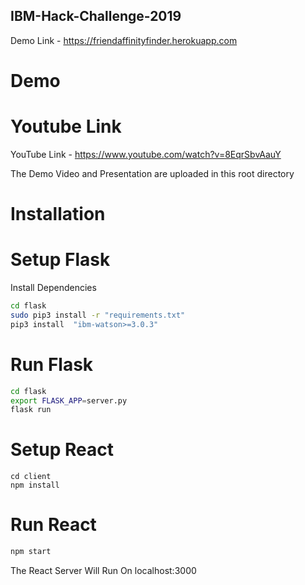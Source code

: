 ## IBM-Hack-Challenge-2019

Demo Link - https://friendaffinityfinder.herokuapp.com

# Demo
# Youtube Link
YouTube Link - https://www.youtube.com/watch?v=8EqrSbvAauY

The Demo Video and Presentation are uploaded in this root directory




# Installation


# Setup Flask

Install Dependencies

```bash
cd flask
sudo pip3 install -r "requirements.txt"
pip3 install  "ibm-watson>=3.0.3"
```
# Run Flask

```bash
cd flask
export FLASK_APP=server.py
flask run
```

# Setup React

```
cd client
npm install
```

# Run React
```bash
npm start
```

The React Server Will Run On localhost:3000
